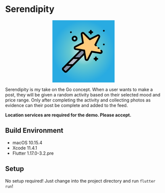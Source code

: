 # Serendipity

<img src="https://github.com/dnys1/serendipity/blob/master/assets/icon.png?raw=true" height="200" width="200" style="display: block; margin: auto;">

Serendipity is my take on the Go concept. When a user wants to make a post, they will be given a random activity based on their selected mood and price range. Only after completing the activity and collecting photos as evidence can their post be complete and added to the feed.

**Location services are required for the demo. Please accept.**

## Build Environment

- macOS 10.15.4
- Xcode 11.4.1
- Flutter 1.17.0-3.2.pre

## Setup

No setup required! Just change into the project directory and run `flutter run`!